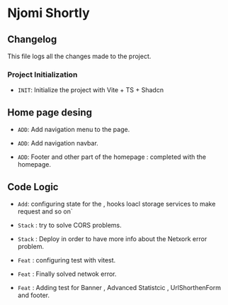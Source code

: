 # Njomi Shortly

## Changelog

This file logs all the changes made to the project.

### Project Initialization

- `INIT`: Initialize the project with Vite + TS + Shadcn

## Home page desing

- `ADD`: Add navigation menu to the page.

- `ADD`: Add navigation navbar.

- `ADD`: Footer and other part of the homepage : completed with the homepage.

## Code Logic

- `Add`: configuring state for the , hooks loacl storage services to make request and so on`

- `Stack` : try to solve CORS problems.

- `Stack` : Deploy in order to have more info about the Netxork error problem.

- `Feat` : configuring test with vitest.
- `Feat` : Finally solved netwok error.

- `Feat` : Adding test for Banner , Advanced Statistcic , UrlShorthenForm and footer.
